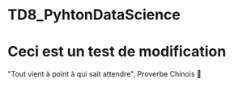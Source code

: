 # TD8_PyhtonDataScience
# Ceci est un test de modification

"Tout vient à point à qui sait attendre",
Proverbe Chinois
:dog: